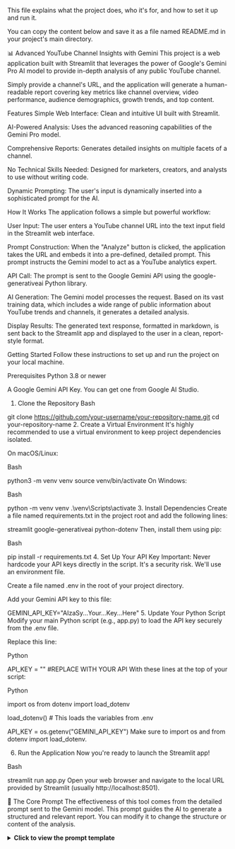 This file explains what the project does, who it's for, and how to set it up and run it.

You can copy the content below and save it as a file named README.md in your project's main directory.

📊 Advanced YouTube Channel Insights with Gemini
This project is a web application built with Streamlit that leverages the power of Google's Gemini Pro AI model to provide in-depth analysis of any public YouTube channel.

Simply provide a channel's URL, and the application will generate a human-readable report covering key metrics like channel overview, video performance, audience demographics, growth trends, and top content.

Features
Simple Web Interface: Clean and intuitive UI built with Streamlit.

AI-Powered Analysis: Uses the advanced reasoning capabilities of the Gemini Pro model.

Comprehensive Reports: Generates detailed insights on multiple facets of a channel.

No Technical Skills Needed: Designed for marketers, creators, and analysts to use without writing code.

Dynamic Prompting: The user's input is dynamically inserted into a sophisticated prompt for the AI.

 How It Works
The application follows a simple but powerful workflow:

User Input: The user enters a YouTube channel URL into the text input field in the Streamlit web interface.

Prompt Construction: When the "Analyze" button is clicked, the application takes the URL and embeds it into a pre-defined, detailed prompt. This prompt instructs the Gemini model to act as a YouTube analytics expert.

API Call: The prompt is sent to the Google Gemini API using the google-generativeai Python library.

AI Generation: The Gemini model processes the request. Based on its vast training data, which includes a wide range of public information about YouTube trends and channels, it generates a detailed analysis.

Display Results: The generated text response, formatted in markdown, is sent back to the Streamlit app and displayed to the user in a clean, report-style format.

Getting Started
Follow these instructions to set up and run the project on your local machine.

Prerequisites
Python 3.8 or newer

A Google Gemini API Key. You can get one from Google AI Studio.

1. Clone the Repository
Bash

git clone https://github.com/your-username/your-repository-name.git
cd your-repository-name
2. Create a Virtual Environment
It's highly recommended to use a virtual environment to keep project dependencies isolated.

On macOS/Linux:

Bash

python3 -m venv venv
source venv/bin/activate
On Windows:

Bash

python -m venv venv
.\venv\Scripts\activate
3. Install Dependencies
Create a file named requirements.txt in the project root and add the following lines:

streamlit
google-generativeai
python-dotenv
Then, install them using pip:

Bash

pip install -r requirements.txt
4. Set Up Your API Key
Important: Never hardcode your API keys directly in the script. It's a security risk. We'll use an environment file.

Create a file named .env in the root of your project directory.

Add your Gemini API key to this file:

GEMINI_API_KEY="AIzaSy...Your...Key...Here"
5. Update Your Python Script
Modify your main Python script (e.g., app.py) to load the API key securely from the .env file.

Replace this line:

Python

API_KEY = "" #REPLACE WITH YOUR API
With these lines at the top of your script:

Python

import os
from dotenv import load_dotenv

load_dotenv() # This loads the variables from .env

API_KEY = os.getenv("GEMINI_API_KEY")
Make sure to import os and from dotenv import load_dotenv.

6. Run the Application
Now you're ready to launch the Streamlit app!

Bash

streamlit run app.py
Open your web browser and navigate to the local URL provided by Streamlit (usually http://localhost:8501).

🔧 The Core Prompt
The effectiveness of this tool comes from the detailed prompt sent to the Gemini model. This prompt guides the AI to generate a structured and relevant report. You can modify it to change the structure or content of the analysis.

<details>
<summary><strong>Click to view the prompt template</strong></summary>

You are an advanced YouTube analytics expert.
Analyze the YouTube channel at {channel_url} and provide detailed insights in a **well-structured, user-friendly report**.
DO NOT return JSON or code. Write as a human-readable report with headings and bullet points.

Include:
1.Channel Overview – name, description, niche, estimated popularity and subscriber count and owner name is known
2.Video Performance – estimated average views, engagement level, and possible earnings range.
3.Audience Insights – probable age group, location trends, and interests.
4.Growth Trends – subscriber and view count growth pattern (historical trend if possible).
5.Top Content – list 5 most popular videos or playlists with short descriptions.

Use publicly available assumptions and general trends if exact data is unavailable.
Make it visually appealing with markdown styling.
</details>

